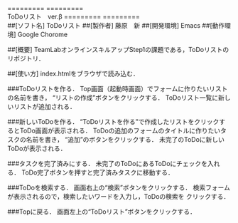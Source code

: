 ========= =========  
ToDoリスト　ver.β
========= =========  
##[ソフト名]
ToDoリスト
##[製作者]
藤原　新
##[開発環境]
Emacs
##[動作環境]
Google Chorome

##[概要]
TeamLabオンラインスキルアップStep1の課題である，ToDoリストの
リポジトリ．

##[使い方]
index.htmlをブラウザで読み込む．

###ToDoリストを作る．
Top画面（起動時画面）でフォームに作りたいリストの名前を書き，
“リストの作成”ボタンをクリックする．
ToDoリスト一覧に新しいリストが追加される．

###新しいToDoを作る．
“ToDoリストを作る”で作成したリストをクリックするとToDo画面が表示される．
ToDoの追加のフォームのタイトルに作りたいタスクの名前を書き，
“追加”のボタンをクリックする．
未完了のToDoに新しいToDoが表示される．

###タスクを完了済みにする．
未完了のToDoにあるToDoにチェックを入れる．
ToDo完了ボタンを押すと完了済みタスクに移動する．

###ToDoを検索する．
画面右上の“検索”ボタンをクリックする．
検索フォームが表示されるので，検索したいワードを入力し，ToDoの検索を
クリックする．

###Topに戻る．
画面左上の“ToDoリスト”ボタンをクリックする．
